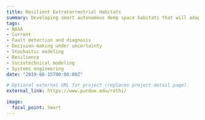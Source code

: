 ```yaml
---
title: Resilient Extraterrestrial Habitats
summary: Developing smart autonomous deep space habitats that will adapt, absorb and rapidly recover from disruptions.
tags:
- NASA
- Current
- Fault detection and diagnosis
- Decision-making under uncertainty
- Stochastic modeling
- Resilience
- Sociotechnical modeling
- Systems engineering
date: "2019-08-15T00:00:00Z"

# Optional external URL for project (replaces project detail page).
external_link: https://www.purdue.edu/rethi/

image:
  focal_point: Smart
---
```

